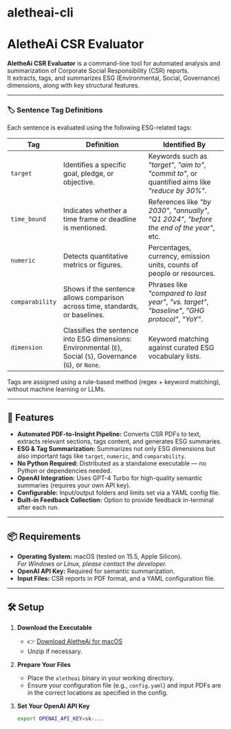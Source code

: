 # aletheai-cli
# AletheAi CSR Evaluator

**AletheAi CSR Evaluator** is a command-line tool for automated analysis and summarization of Corporate Social Responsibility (CSR) reports.  
It extracts, tags, and summarizes ESG (Environmental, Social, Governance) dimensions, along with key structural features.

---

### 🏷️ Sentence Tag Definitions

Each sentence is evaluated using the following ESG-related tags:

| Tag            | Definition                                                                 | Identified By                                                                                         |
|----------------|------------------------------------------------------------------------------|--------------------------------------------------------------------------------------------------------|
| `target`        | Identifies a specific goal, pledge, or objective.                           | Keywords such as *"target"*, *"aim to"*, *"commit to"*, or quantified aims like *"reduce by 30%"*.     |
| `time_bound`    | Indicates whether a time frame or deadline is mentioned.                    | References like *"by 2030"*, *"annually"*, *"Q1 2024"*, *"before the end of the year"*, etc.           |
| `numeric`       | Detects quantitative metrics or figures.                                    | Percentages, currency, emission units, counts of people or resources.                                 |
| `comparability` | Shows if the sentence allows comparison across time, standards, or baselines. | Phrases like *"compared to last year"*, *"vs. target"*, *"baseline"*, *"GHG protocol"*, *"YoY"*.      |
| `dimension`     | Classifies the sentence into ESG dimensions: Environmental (`E`), Social (`S`), Governance (`G`), or `None`. | Keyword matching against curated ESG vocabulary lists.                                                |

Tags are assigned using a rule-based method (regex + keyword matching), without machine learning or LLMs.

---

## 🚀 Features

- **Automated PDF-to-Insight Pipeline:** Converts CSR PDFs to text, extracts relevant sections, tags content, and generates ESG summaries.
- **ESG & Tag Summarization:** Summarizes not only ESG dimensions but also important tags like `target`, `numeric`, and `comparability`.
- **No Python Required:** Distributed as a standalone executable — no Python or dependencies needed.
- **OpenAI Integration:** Uses GPT-4 Turbo for high-quality semantic summaries (requires your own API key).
- **Configurable:** Input/output folders and limits set via a YAML config file.
- **Built-in Feedback Collection:** Option to provide feedback in-terminal after each run.

---

## 📦 Requirements

- **Operating System:** macOS (tested on 15.5, Apple Silicon).  
  _For Windows or Linux, please contact the developer._
- **OpenAI API Key:** Required for semantic summarization.
- **Input Files:** CSR reports in PDF format, and a YAML configuration file.

---

## 🛠️ Setup

1. **Download the Executable**

   - 👉 [Download AletheAi for macOS](https://github.com/ando2022/AletheAi/releases/download/v1.0.0/aletheai)
   - Unzip if necessary.

2. **Prepare Your Files**

   - Place the `aletheai` binary in your working directory.
   - Ensure your configuration file (e.g., `config.yaml`) and input PDFs are in the correct locations as specified in the config.

3. **Set Your OpenAI API Key**

   ```bash
   export OPENAI_API_KEY=sk-...
